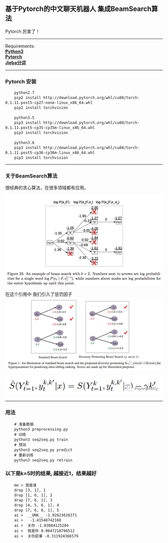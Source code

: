 ## 基于Pytorch的中文聊天机器人 集成BeamSearch算法  

Pytorch 厉害了！    

---
Requirements:   
[**Python3**](https://www.python.org/)  
[**Pytorch**](https://github.com/pytorch/pytorch)   
[**Jieba分词**](https://github.com/fxsjy/jieba)

---

### Pytorch 安装
        python2.7
        pip2 install http://download.pytorch.org/whl/cu80/torch-0.1.11.post5-cp27-none-linux_x86_64.whl
        pip2 install torchvision
        
        python3.5
        pip3 install http://download.pytorch.org/whl/cu80/torch-0.1.11.post5-cp35-cp35m-linux_x86_64.whl
        pip3 install torchvision
        
        python3.6
        pip3 install http://download.pytorch.org/whl/cu80/torch-0.1.11.post5-cp36-cp36m-linux_x86_64.whl
        pip3 install torchvision

---

### 关于BeamSearch算法
很经典的贪心算法，在很多领域都有应用。

![](./img/beamsearch.png)


在这个引用中 我们引入了惩罚因子
![](./img/beamsearch2.jpeg)


![](./img/1.png)


---

### 用法  

        # 准备数据
        python3 preprocessing.py
        # 训练
        python3 seq2seq.py train
        # 预测
        python3 seq2seq.py predict
        # 重新训练
        python3 seq2seq.py retrain

### 以下是k=5时的结果, 越接近1，结果越好

        me > 我是谁
        drop [3, 1], 1
        drop [1, 6, 1], 2
        drop [7, 6, 1], 3
        drop [4, 5, 6, 1], 4
        drop [7, 6, 8, 1], 5
        ai >  __UNK__ -1.92623626371
        ai >   -1.41548742168
        ai >  关你 -1.83084125204
        ai >  我是你 0.0647218796512
        ai >  关你屁事 -0.311924366579


